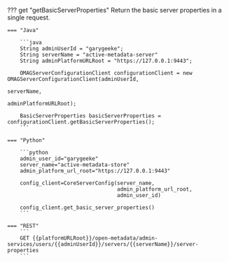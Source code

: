 <!-- SPDX-License-Identifier: CC-BY-4.0 -->
<!-- Copyright Contributors to the Egeria project. -->

??? get "getBasicServerProperties"
    Return the basic server properties in a single request.

    === "Java"

        ```java
        String adminUserId = "garygeeke";
        String serverName = "active-metadata-server"
        String adminPlatformURLRoot = "https://127.0.0.1:9443";

        OMAGServerConfigurationClient configurationClient = new OMAGServerConfigurationClient(adminUserId, 
                                                                                              serverName, 
                                                                                              adminPlatformURLRoot);

        BasicServerProperties basicServerProperties = configurationClient.getBasicServerProperties();
        ```

    === "Python"

        ```python
        admin_user_id="garygeeke"
        server_name="active-metadata-store"
        admin_platform_url_root="https://127.0.0.1:9443"
        
        config_client=CoreServerConfig(server_name,
                                       admin_platform_url_root,
                                       admin_user_id)

        config_client.get_basic_server_properties()
        ```

    === "REST"
        ```
        GET {{platformURLRoot}}/open-metadata/admin-services/users/{{adminUserId}}/servers/{{serverName}}/server-properties
        ```
